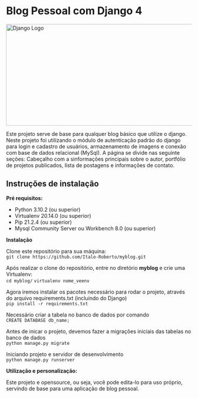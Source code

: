 <h1>Blog Pessoal com Django 4</h1>

<img src="https://www.djangoproject.com/m/img/logos/django-logo-negative.png" width="580px" height="275px" alt="Django Logo">

<p>
    Este projeto serve de base para qualquer blog básico que utilize o django. Neste projeto foi utilizando o módulo de autenticação padrão do django para login e cadastro de usuários, armazenamento de imagens e conexão com base de dados relacional (MySql). A página se divide nas seguinte seções: Cabeçalho com a sinformações principais sobre o autor, portfólio de projetos publicados, lista de postagens e informações de contato.
</p>

<h2>Instruções de instalação</h2>

<p>
    <strong>Pré requisitos:</strong>
    <br>
    <ul>
        <li>Python 3.10.2 (ou superior)</li>
        <li>Virtualenv 20.14.0 (ou superior)</li>
        <li>Pip 21.2.4 (ou superior)</li>
        <li>Mysql Community Server ou Workbench 8.0 (ou superior)</li>
    </ul>
</p>

  <strong>Instalação</strong>
  
  Clone este repositório para sua máquina:      
`git clone https://github.com/Italo-Roberto/myblog.git`
  
  Após realizar o clone do repositório, entre no diretório <strong>myblog</strong> e crie uma Virtualenv: <br>
 `cd myblog/`
 `virtualenv nome_veenv`
  
  Agora iremos instalar os pacotes necessário para rodar o projeto, através do arquivo requirements.txt (incluindo do Django) <br>
 `pip install -r requirements.txt`

  Necessário criar a tabela no banco de dados por comando <br>
 `CREATE DATABASE db_name;`

  Antes de inicar o projeto, devemos fazer a migrações iniciais das tabelas no banco de dados <br>
 `python manage.py migrate`
 
  Iniciando projeto e servidor de desenvolvimento <br>
  `python manage.py runserver`

<p>
    <strong>Utilização e personalização:</strong>
    <br>
    <p>
        Este projeto e opensource, ou seja, você pode edita-lo para uso próprio, servindo de base para uma aplicação de blog pessoal.
    </p>
</p>

